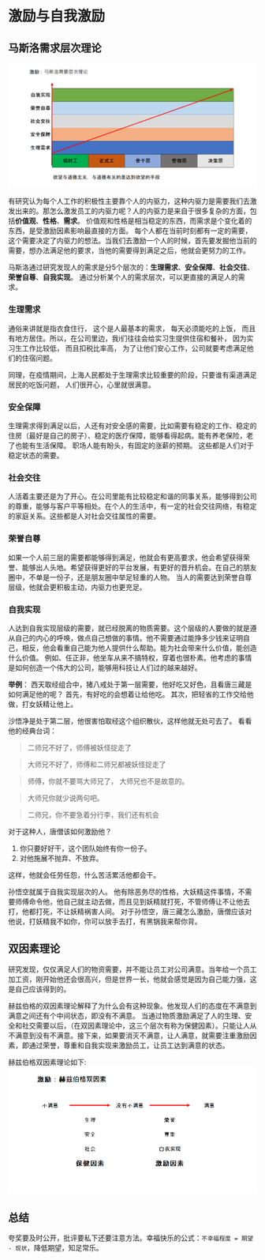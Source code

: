 # 激励与自我激励

## 马斯洛需求层次理论

![马斯洛需求层次与员工层级对应关系](images/maslow-hierarchy-of-needs.png)

有研究认为每个人工作的积极性主要靠个人的内驱力，这种内驱力是需要我们去激发出来的。那怎么激发员工的内驱力呢？人的内驱力是来自于很多复杂的方面，包括**价值观**、**性格**、**需求**。 价值观和性格是相当稳定的东西，而需求是个变化着的东西，是受激励因素影响最直接的方面。
每个人都在当前时刻都有一定的需要，这个需要决定了内驱力的想法。当我们去激励一个人的时候，首先要发掘他当前的需要，想办法满足他的要求，当他的需要得到满足之后，他就会更努力的工作。

马斯洛通过研究发现人的需求是分5个层次的：**生理需求**、**安全保障**、**社会交往**、**荣誉自尊**、**自我实现**。 通过分析某个人的需求层次，可以更直接的满足人的需求。

### 生理需求

通俗来讲就是指衣食住行， 这个是人最基本的需求， 每天必须能吃的上饭， 而且有地方居住。所以，在公司里边，我i们往往会给实习生提供住宿和餐补， 因为实习生工作比较低， 而且扣税比率高， 为了让他们安心工作，公司就要考虑满足他们的住宿问题。

同理，在疫情期间，上海人民都处于生理需求比较重要的阶段，只要谁有渠道满足居民的吃饭问题， 人们很开心，心里就很满意。

### 安全保障

生理需求得到满足以后，人还有对安全感的需要，比如需要有稳定的工作、稳定的住房（最好是自己的房子）、稳定的医疗保障，能够看得起病。能有养老保险，老了也能有生活保障。 职场人能有盼头，有固定的涨薪的预期。 这些都是人们对于稳定状态的需要。

### 社会交往

人活着主要还是为了开心。在公司里能有比较稳定和谐的同事关系，能够得到公司的尊重，能够与客户平等相处。在个人的生活中，有一定的社会交往网络，有稳定的家庭关系。这些都是人对社会交往属性的需要。

### 荣誉自尊

如果一个人前三层的需要都能够得到满足，他就会有更高要求，他会希望获得荣誉、能够出人头地。希望获得更好的平台发展，有更好的晋升机会。在自己的朋友圈中，不单是一份子，还是朋友圈中举足轻重的人物。 当人的需要达到荣誉自尊层级，他就会更积极主动，内驱力也更充足。

### 自我实现

人达到自我实现层级的需要，就已经脱离的物质需要。这个层级的人要做的就是遵从自己的内心的呼唤，做点自己想做的事情。他不需要通过能挣多少钱来证明自己，相反，他会看重自己能为他人提供什么帮助。能为社会带来什么价值，能创造什么价值。 例如、任正非，他坐车从来不搞特权，穿着也很朴素。他考虑的事情是如何创造一个伟大的公司，能够用科技让人们过的越来越好。

**举例**：
西天取经组合中，猪八戒处于第一层需要，他好吃又好色，且看唐三藏是如何满足他的呢？
首先，有好吃的会想着让给他吃。 其次，把轻省的工作交给他做，打女妖精让他上。

沙悟净是处于第二层，他很害怕取经这个组织散伙，这样他就无处可去了。 看看他的经典台词：

> 二师兄不好了，师傅被妖怪捉走了

> 大师兄不好了，师傅和二师兄都被妖怪捉走了

> 师傅，你就不要骂大师兄了， 大师兄也不是故意的。

> 大师兄你就少说两句吧。

> 二师兄，你不要急着分行李，我们还有机会

对于这种人，唐僧该如何激励他？

1. 你只要好好干，这个团队始终有你一份子。
2. 对他施展不抛弃、不放弃。

这样，他就会任劳任怨，什么苦活累活他都会干。

孙悟空就属于自我实现层次的人。 他有除恶务尽的性格，大妖精这件事情，不需要师傅命令他，他自己就主动去做，而且见到妖精就打死，不管师傅让不让他去打，他都打死，不让妖精祸害人间。
对于孙悟空，唐三藏怎么激励，唐僧应该对他说，打妖精我不如你，你可以放手去打，有黑锅我来帮你背。

## 双因素理论

研究发现，仅仅满足人们的物资需要，并不能让员工对公司满意。当年给一个员工加工资，刚开始他还会很高兴，但是世界一长，他就会感觉是因为自己能力强，这是自己应该得到的。

赫兹伯格的双因素理论解释了为什么会有这种现象。他发现人们的态度在不满意到满意之间还有个中间状态，即没有不满意。 当通过物质激励满足了人的生理、安全和社交需要以后，（在双因素理论中，这三个层次有称为保健因素）。只能让人从不满意到没有不满意。接下来，如果要消灭不满意，让人满意，就需要注重激励因素，即通过荣誉，尊重和自我实现来激励员工，让员工达到满意的状态。

赫兹伯格双因素理论如下:
![赫兹伯格双因素理论](images/two-factor-theory.png)

## 总结

夸奖要及时公开，批评要私下还要注意方法。幸福快乐的公式：`不幸福程度 = 期望 - 现状`，降低期望，知足常乐。

